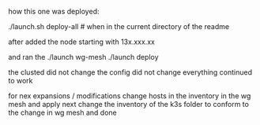 how this one was deployed:

./launch.sh deploy-all # when in the current directory of the readme

after added the node starting with 13x.xxx.xx

and ran the 
./launch wg-mesh
./launch deploy

the clusted did not change
the config did not change
everything continued to work


for nex expansions / modifications change hosts in the inventory in the wg mesh and apply
next change the inventory of the k3s folder to conform to the change in wg mesh and done
